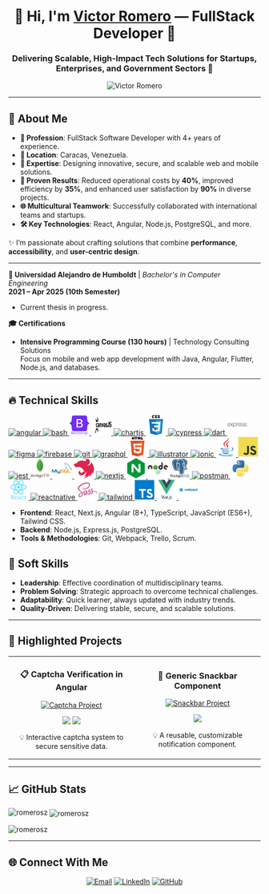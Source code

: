 <div align="center">
  <h1>👋 Hi, I'm <a href="https://www.linkedin.com/in/romerovictordev/">Victor Romero</a> — FullStack Developer 🚀</h1>
  <h3>Delivering Scalable, High-Impact Tech Solutions for Startups, Enterprises, and Government Sectors 🌟</h3>
  <img src="https://github.com/RomeroSz/RomeroSz/assets/94831223/9dc3b87a-5b55-4521-9b31-b82ecbdcd90d" alt="Victor Romero" width="800"/>
</div>

---

## 🌟 About Me  

- **🔧 Profession**: FullStack Software Developer with 4+ years of experience.  
- **📍 Location**: Caracas, Venezuela.  
- **💼 Expertise**: Designing innovative, secure, and scalable web and mobile solutions.  
- **🚀 Proven Results**: Reduced operational costs by **40%**, improved efficiency by **35%**, and enhanced user satisfaction by **90%** in diverse projects.  
- **🌐 Multicultural Teamwork**: Successfully collaborated with international teams and startups.  
- **🛠️ Key Technologies**: React, Angular, Node.js, PostgreSQL, and more.  

✨ I’m passionate about crafting solutions that combine **performance**, **accessibility**, and **user-centric design**.

---

**📘 Universidad Alejandro de Humboldt** | *Bachelor's in Computer Engineering*  
**2021 – Apr 2025 (10th Semester)**  
- Current thesis in progress.  

**🎓 Certifications**  
- **Intensive Programming Course (130 hours)** | Technology Consulting Solutions  
  Focus on mobile and web app development with Java, Angular, Flutter, Node.js, and databases.  

---

## 🔥 Technical Skills

<p align="left"> <a href="https://angular.io" target="_blank" rel="noreferrer"> <img src="https://angular.io/assets/images/logos/angular/angular.svg" alt="angular" width="40" height="40"/> </a> <a href="https://www.gnu.org/software/bash/" target="_blank" rel="noreferrer"> <img src="https://www.vectorlogo.zone/logos/gnu_bash/gnu_bash-icon.svg" alt="bash" width="40" height="40"/> </a> <a href="https://getbootstrap.com" target="_blank" rel="noreferrer"> <img src="https://raw.githubusercontent.com/devicons/devicon/master/icons/bootstrap/bootstrap-plain-wordmark.svg" alt="bootstrap" width="40" height="40"/> </a> <a href="https://canvasjs.com" target="_blank" rel="noreferrer"> <img src="https://raw.githubusercontent.com/Hardik0307/Hardik0307/master/assets/canvasjs-charts.svg" alt="canvasjs" width="40" height="40"/> </a> <a href="https://www.chartjs.org" target="_blank" rel="noreferrer"> <img src="https://www.chartjs.org/media/logo-title.svg" alt="chartjs" width="40" height="40"/> </a> <a href="https://www.w3schools.com/css/" target="_blank" rel="noreferrer"> <img src="https://raw.githubusercontent.com/devicons/devicon/master/icons/css3/css3-original-wordmark.svg" alt="css3" width="40" height="40"/> </a> <a href="https://www.cypress.io" target="_blank" rel="noreferrer"> <img src="https://raw.githubusercontent.com/simple-icons/simple-icons/6e46ec1fc23b60c8fd0d2f2ff46db82e16dbd75f/icons/cypress.svg" alt="cypress" width="40" height="40"/> </a> <a href="https://dart.dev" target="_blank" rel="noreferrer"> <img src="https://www.vectorlogo.zone/logos/dartlang/dartlang-icon.svg" alt="dart" width="40" height="40"/> </a> <a href="https://expressjs.com" target="_blank" rel="noreferrer"> <img src="https://raw.githubusercontent.com/devicons/devicon/master/icons/express/express-original-wordmark.svg" alt="express" width="40" height="40"/> </a> <a href="https://www.figma.com/" target="_blank" rel="noreferrer"> <img src="https://www.vectorlogo.zone/logos/figma/figma-icon.svg" alt="figma" width="40" height="40"/> </a> <a href="https://firebase.google.com/" target="_blank" rel="noreferrer"> <img src="https://www.vectorlogo.zone/logos/firebase/firebase-icon.svg" alt="firebase" width="40" height="40"/> </a> <a href="https://git-scm.com/" target="_blank" rel="noreferrer"> <img src="https://www.vectorlogo.zone/logos/git-scm/git-scm-icon.svg" alt="git" width="40" height="40"/> </a> <a href="https://graphql.org" target="_blank" rel="noreferrer"> <img src="https://www.vectorlogo.zone/logos/graphql/graphql-icon.svg" alt="graphql" width="40" height="40"/> </a> <a href="https://www.w3.org/html/" target="_blank" rel="noreferrer"> <img src="https://raw.githubusercontent.com/devicons/devicon/master/icons/html5/html5-original-wordmark.svg" alt="html5" width="40" height="40"/> </a> <a href="https://www.adobe.com/in/products/illustrator.html" target="_blank" rel="noreferrer"> <img src="https://www.vectorlogo.zone/logos/adobe_illustrator/adobe_illustrator-icon.svg" alt="illustrator" width="40" height="40"/> </a> <a href="https://ionicframework.com" target="_blank" rel="noreferrer"> <img src="https://upload.wikimedia.org/wikipedia/commons/d/d1/Ionic_Logo.svg" alt="ionic" width="40" height="40"/> </a> <a href="https://www.java.com" target="_blank" rel="noreferrer"> <img src="https://raw.githubusercontent.com/devicons/devicon/master/icons/java/java-original.svg" alt="java" width="40" height="40"/> </a> <a href="https://developer.mozilla.org/en-US/docs/Web/JavaScript" target="_blank" rel="noreferrer"> <img src="https://raw.githubusercontent.com/devicons/devicon/master/icons/javascript/javascript-original.svg" alt="javascript" width="40" height="40"/> </a> <a href="https://jestjs.io" target="_blank" rel="noreferrer"> <img src="https://www.vectorlogo.zone/logos/jestjsio/jestjsio-icon.svg" alt="jest" width="40" height="40"/> </a> <a href="https://www.mongodb.com/" target="_blank" rel="noreferrer"> <img src="https://raw.githubusercontent.com/devicons/devicon/master/icons/mongodb/mongodb-original-wordmark.svg" alt="mongodb" width="40" height="40"/> </a> <a href="https://www.mysql.com/" target="_blank" rel="noreferrer"> <img src="https://raw.githubusercontent.com/devicons/devicon/master/icons/mysql/mysql-original-wordmark.svg" alt="mysql" width="40" height="40"/> </a> <a href="https://nestjs.com/" target="_blank" rel="noreferrer"> <img src="https://raw.githubusercontent.com/devicons/devicon/master/icons/nestjs/nestjs-plain.svg" alt="nestjs" width="40" height="40"/> </a> <a href="https://nextjs.org/" target="_blank" rel="noreferrer"> <img src="https://cdn.worldvectorlogo.com/logos/nextjs-2.svg" alt="nextjs" width="40" height="40"/> </a> <a href="https://www.nginx.com" target="_blank" rel="noreferrer"> <img src="https://raw.githubusercontent.com/devicons/devicon/master/icons/nginx/nginx-original.svg" alt="nginx" width="40" height="40"/> </a> <a href="https://nodejs.org" target="_blank" rel="noreferrer"> <img src="https://raw.githubusercontent.com/devicons/devicon/master/icons/nodejs/nodejs-original-wordmark.svg" alt="nodejs" width="40" height="40"/> </a> <a href="https://www.postgresql.org" target="_blank" rel="noreferrer"> <img src="https://raw.githubusercontent.com/devicons/devicon/master/icons/postgresql/postgresql-original-wordmark.svg" alt="postgresql" width="40" height="40"/> </a> <a href="https://postman.com" target="_blank" rel="noreferrer"> <img src="https://www.vectorlogo.zone/logos/getpostman/getpostman-icon.svg" alt="postman" width="40" height="40"/> </a> <a href="https://www.python.org" target="_blank" rel="noreferrer"> <img src="https://raw.githubusercontent.com/devicons/devicon/master/icons/python/python-original.svg" alt="python" width="40" height="40"/> </a> <a href="https://reactjs.org/" target="_blank" rel="noreferrer"> <img src="https://raw.githubusercontent.com/devicons/devicon/master/icons/react/react-original-wordmark.svg" alt="react" width="40" height="40"/> </a> <a href="https://reactnative.dev/" target="_blank" rel="noreferrer"> <img src="https://reactnative.dev/img/header_logo.svg" alt="reactnative" width="40" height="40"/> </a> <a href="https://sass-lang.com" target="_blank" rel="noreferrer"> <img src="https://raw.githubusercontent.com/devicons/devicon/master/icons/sass/sass-original.svg" alt="sass" width="40" height="40"/> </a> <a href="https://tailwindcss.com/" target="_blank" rel="noreferrer"> <img src="https://www.vectorlogo.zone/logos/tailwindcss/tailwindcss-icon.svg" alt="tailwind" width="40" height="40"/> </a> <a href="https://www.typescriptlang.org/" target="_blank" rel="noreferrer"> <img src="https://raw.githubusercontent.com/devicons/devicon/master/icons/typescript/typescript-original.svg" alt="typescript" width="40" height="40"/> </a> <a href="https://vuejs.org/" target="_blank" rel="noreferrer"> <img src="https://raw.githubusercontent.com/devicons/devicon/master/icons/vuejs/vuejs-original-wordmark.svg" alt="vuejs" width="40" height="40"/> </a> <a href="https://webpack.js.org" target="_blank" rel="noreferrer"> <img src="https://raw.githubusercontent.com/devicons/devicon/d00d0969292a6569d45b06d3f350f463a0107b0d/icons/webpack/webpack-original-wordmark.svg" alt="webpack" width="40" height="40"/> </a> </p>

- **Frontend**: React, Next.js, Angular (8+), TypeScript, JavaScript (ES6+), Tailwind CSS.  
- **Backend**: Node.js, Express.js, PostgreSQL.  
- **Tools & Methodologies**: Git, Webpack, Trello, Scrum.  

## 🌟 Soft Skills  

- **Leadership**: Effective coordination of multidisciplinary teams.  
- **Problem Solving**: Strategic approach to overcome technical challenges.  
- **Adaptability**: Quick learner, always updated with industry trends.  
- **Quality-Driven**: Delivering stable, secure, and scalable solutions.  

---

## 🚀 Highlighted Projects  

<table>
<tr>
<td align="center" width="50%">
  <h3>📋 Captcha Verification in Angular</h3>
  <a href="https://github.com/RomeroSz/SimpleCaptcha" target="_blank">
    <img src="https://github.com/RomeroSz/RomeroSz/assets/94831223/80f0cb0d-2828-4537-8ec6-38b368266dc7" alt="Captcha Project" width="300"/>
  </a>
  <p>
    <a href="https://github.com/RomeroSz/SimpleCaptcha" target="_blank"><img src="https://img.shields.io/badge/-GitHub%20Code-black?style=for-the-badge&logo=github"></a>
    <a href="https://www.npmjs.com/package/captcha-thomas" target="_blank"><img src="https://img.shields.io/badge/-View%20on%20NPM-orange?style=for-the-badge&logo=npm"></a>
  </p>
  <p>💡 Interactive captcha system to secure sensitive data.</p>
</td>
<td align="center" width="50%">
  <h3>💬 Generic Snackbar Component</h3>
  <a href="https://github.com/RomeroSz/GenericSnackBar" target="_blank">
    <img src="https://github.com/RomeroSz/RomeroSz/assets/94831223/05cf05eb-2ba9-4fe4-ad6f-874ce1189c1a" alt="Snackbar Project" width="300"/>
  </a>
  <p>
    <a href="https://github.com/RomeroSz/GenericSnackBar" target="_blank"><img src="https://img.shields.io/badge/-GitHub%20Code-blue?style=for-the-badge&logo=github"></a>
  </p>
  <p>💡 A reusable, customizable notification component.</p>
</td>
</tr>
</table>

---

## 📈 GitHub Stats  

<p><img align="left" src="https://github-readme-stats.vercel.app/api/top-langs?username=romerosz&show_icons=true&locale=en&layout=compact" alt="romerosz" /></p>

<p>&nbsp;<img align="center" src="https://github-readme-stats.vercel.app/api?username=romerosz&show_icons=true&locale=en" alt="romerosz" /></p>

<p><img align="center" src="https://github-readme-streak-stats.herokuapp.com/?user=romerosz&" alt="romerosz" /></p>

---

## 🌐 Connect With Me  

<p align="center">
  <a href="mailto:romerovictordev@gmail.com"><img src="https://img.shields.io/badge/Email-D14836?style=for-the-badge&logo=gmail&logoColor=white" alt="Email"></a>
  <a href="https://www.linkedin.com/in/romerovictordev/"><img src="https://img.shields.io/badge/LinkedIn-0077B5?style=for-the-badge&logo=linkedin&logoColor=white" alt="LinkedIn"></a>
  <a href="https://github.com/RomeroSz"><img src="https://img.shields.io/badge/GitHub-100000?style=for-the-badge&logo=github&logoColor=white" alt="GitHub"></a>
</p>
